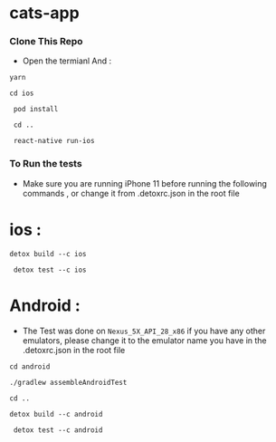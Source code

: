 # cats-app

 ### Clone This Repo 

- Open the termianl And : 

``` yarn ```

``` cd ios ```

``` pod install```

``` cd ..```

``` react-native run-ios```

### To Run the tests 

- Make sure you are running iPhone 11 before running the following commands , or change it from .detoxrc.json in the root file 

# ios : 
``` detox build --c ios ```

``` detox test --c ios```

# Android : 

- The Test was done on ```Nexus_5X_API_28_x86``` if you have any other emulators, please change it to the emulator name you have in the .detoxrc.json in the root file

``` cd android ```

``` ./gradlew assembleAndroidTest ```

``` cd .. ```

``` detox build --c android ```

``` detox test --c android```
